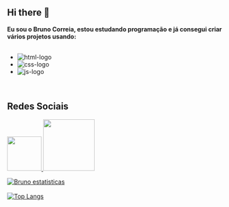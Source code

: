 ## Hi there 👋

<b>Eu sou o Bruno Correia, estou estudando programação e já consegui criar vários projetos usando:</b>
</br>
</br>
 - <img src="https://img.shields.io/badge/HTML-239120?style=for-the-badge&logo=html5&logoColor=white" alt="html-logo"/>
 - <img src="https://img.shields.io/badge/CSS-239120?&style=for-the-badge&logo=css3&logoColor=white" alt="css-logo"/>
 - <img src="https://img.shields.io/badge/JavaScript-F7DF1E?style=for-the-badge&logo=javascript&logoColor=black" alt="js-logo"/>
</br>
<p>
  <h2>Redes Sociais</h2>
 <a href="https://www.instagram.com/?hl=pt-br">
 <img width="80px" src="https://logos-world.net/wp-content/uploads/2020/04/Instagram-Emblem.png"/>
 </a>
 <a href="https://www.linkedin.com/feed/">
  <img width="120px" src="https://pngimg.com/uploads/linkedIn/linkedIn_PNG10.png"/>
 </a>
</p>

[![Bruno estatisticas](https://github-readme-stats.vercel.app/api?username=BrunoCorreia-hub)](https://github.com/anuraghazra/github-readme-stats)
</br>
</br>
[![Top Langs](https://github-readme-stats.vercel.app/api/top-langs/?username=BrunoCorreia-hub)](https://github.com/anuraghazra/github-readme-stats)
